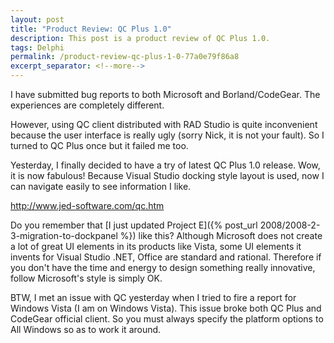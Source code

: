 ```yaml
---
layout: post
title: "Product Review: QC Plus 1.0"
description: This post is a product review of QC Plus 1.0.
tags: Delphi
permalink: /product-review-qc-plus-1-0-77a0e79f86a8
excerpt_separator: <!--more-->
---
```

I have submitted bug reports to both Microsoft and Borland/CodeGear. The experiences are completely different.

However, using QC client distributed with RAD Studio is quite inconvenient because the user interface is really ugly (sorry Nick, it is not your fault). So I turned to QC Plus once but it failed me too.

Yesterday, I finally decided to have a try of latest QC Plus 1.0 release. Wow, it is now fabulous! Because Visual Studio docking style layout is used, now I can navigate easily to see information I like.

http://www.jed-software.com/qc.htm

Do you remember that [I just updated Project E]({% post_url 2008/2008-2-3-migration-to-dockpanel %}) like this? Although Microsoft does not create a lot of great UI elements in its products like Vista, some UI elements it invents for Visual Studio .NET, Office are standard and rational. Therefore if you don't have the time and energy to design something really innovative, follow Microsoft's style is simply OK.

BTW, I met an issue with QC yesterday when I tried to fire a report for Windows Vista (I am on Windows Vista). This issue broke both QC Plus and CodeGear official client. So you must always specify the platform options to All Windows so as to work it around.
<!--more-->